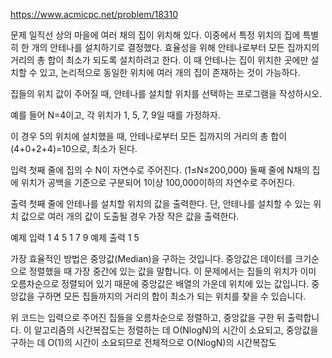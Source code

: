 https://www.acmicpc.net/problem/18310

문제
일직선 상의 마을에 여러 채의 집이 위치해 있다. 이중에서 특정 위치의 집에 특별히 한 개의 안테나를 설치하기로 결정했다. 효율성을 위해 안테나로부터 모든 집까지의 거리의 총 합이 최소가 되도록 설치하려고 한다. 이 때 안테나는 집이 위치한 곳에만 설치할 수 있고, 논리적으로 동일한 위치에 여러 개의 집이 존재하는 것이 가능하다.

집들의 위치 값이 주어질 때, 안테나를 설치할 위치를 선택하는 프로그램을 작성하시오.

예를 들어 N=4이고, 각 위치가 1, 5, 7, 9일 때를 가정하자.

이 경우 5의 위치에 설치했을 때, 안테나로부터 모든 집까지의 거리의 총 합이 (4+0+2+4)=10으로, 최소가 된다.

입력
첫째 줄에 집의 수 N이 자연수로 주어진다. (1≤N≤200,000) 둘째 줄에 N채의 집에 위치가 공백을 기준으로 구분되어 1이상 100,000이하의 자연수로 주어진다.

출력
첫째 줄에 안테나를 설치할 위치의 값을 출력한다. 단, 안테나를 설치할 수 있는 위치 값으로 여러 개의 값이 도출될 경우 가장 작은 값을 출력한다.

예제 입력 1
4
5 1 7 9
예제 출력 1
5

가장 효율적인 방법은 중앙값(Median)을 구하는 것입니다. 중앙값은 데이터를 크기순으로 정렬했을 때 가장 중간에 있는 값을 말합니다. 이 문제에서는 집들의 위치가 이미 오름차순으로 정렬되어 있기 때문에 중앙값은 배열의 가운데 위치에 있는 값입니다. 중앙값을 구하면 모든 집들까지의 거리의 합이 최소가 되는 위치를 찾을 수 있습니다.

위 코드는 입력으로 주어진 집들을 오름차순으로 정렬하고, 중앙값을 구한 뒤 출력합니다. 이 알고리즘의 시간복잡도는 정렬하는 데 O(NlogN)의 시간이 소요되고, 중앙값을 구하는 데 O(1)의 시간이 소요되므로 전체적으로 O(NlogN)의 시간복잡도
